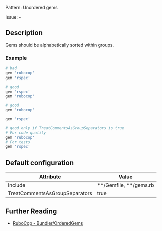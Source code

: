 Pattern: Unordered gems

Issue: -

## Description

Gems should be alphabetically sorted within groups.

### Example

```ruby
# bad
gem 'rubocop'
gem 'rspec'

# good
gem 'rspec'
gem 'rubocop'

# good
gem 'rubocop'

gem 'rspec'

# good only if TreatCommentsAsGroupSeparators is true
# For code quality
gem 'rubocop'
# For tests
gem 'rspec'
```

## Default configuration

Attribute | Value
--- | ---
Include | \*\*/Gemfile, \*\*/gems.rb
TreatCommentsAsGroupSeparators | true

## Further Reading

* [RuboCop - Bundler/OrderedGems](https://rubocop.readthedocs.io/en/latest/cops_bundler/#bundlerorderedgems)
